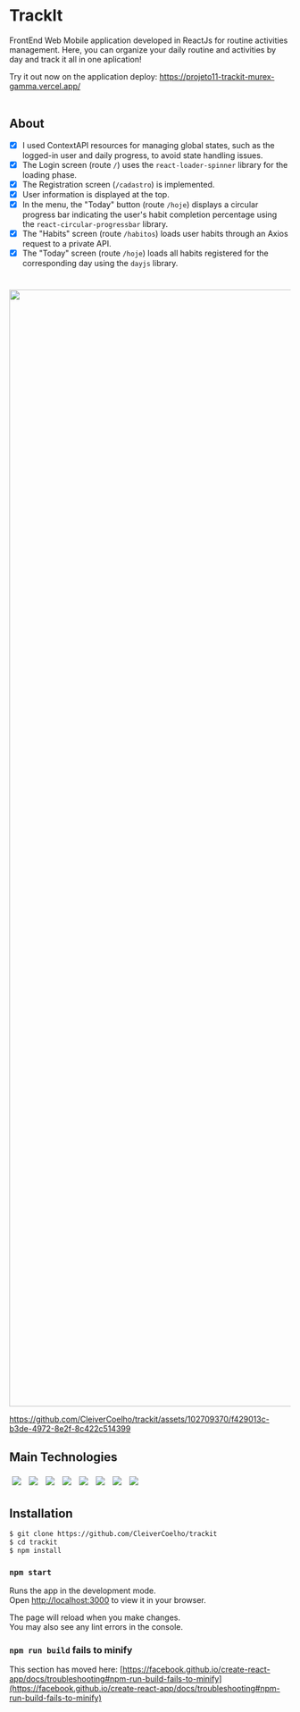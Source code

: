 # TrackIt

FrontEnd Web Mobile application developed in ReactJs for routine activities management. Here, you can organize your daily routine and activities by day and track it all in one aplication!

Try it out now on the application deploy: https://projeto11-trackit-murex-gamma.vercel.app/ <br/> <br/>

## About

- [x] I used ContextAPI resources for managing global states, such as the logged-in user and daily progress, to avoid state handling issues.
- [x] The Login screen (route `/`) uses the `react-loader-spinner` library for the loading phase.
- [x] The Registration screen (`/cadastro`) is implemented.
- [x] User information is displayed at the top.
- [x] In the menu, the "Today" button (route `/hoje`) displays a circular progress bar indicating the user's habit completion percentage using the `react-circular-progressbar` library.
- [x] The "Habits" screen (route `/habitos`) loads user habits through an Axios request to a private API.
- [x] The "Today" screen (route `/hoje`) loads all habits registered for the corresponding day using the `dayjs` library.

#
<img width='1000px' height='2000px' src="https://github.com/CleiverCoelho/trackit/assets/102709370/694cb106-916a-4e47-a5d7-4d014db1b0bf"/>

https://github.com/CleiverCoelho/trackit/assets/102709370/f429013c-b3de-4972-8e2f-8c422c514399 



## Main Technologies
<p>
    <img style='margin: 5px;' src="https://img.shields.io/badge/figma-%23F24E1E.svg?style=for-the-badge&logo=figma&logoColor=white"/>
   <img style='margin: 5px;' src="https://img.shields.io/badge/React-20232A?style=for-the-badge&logo=react&logoColor=61DAFB"/>
  <img style='margin: 5px;' src="https://img.shields.io/badge/React_Router-CA4245?style=for-the-badge&logo=react-router&logoColor=white
"/>
  <img style='margin: 5px;' src='https://img.shields.io/badge/JavaScript-F7DF1E?style=for-the-badge&logo=javascript&logoColor=black'>
  <img style='margin: 5px;' src="https://img.shields.io/badge/HTML5-E34F26?style=for-the-badge&logo=html5&logoColor=white"/>
  <img style='margin: 5px;' src="(https://img.shields.io/badge/CSS3-1572B6?style=for-the-badge&logo=css3&logoColor=white"/>
  <img style='margin: 5px;' src="https://img.shields.io/badge/styled--components-DB7093?style=for-the-badge&logo=styled-components&logoColor=white"/>
  <img style='margin: 5px;' src="https://img.shields.io/badge/Vercel-000000?style=for-the-badge&logo=vercel&logoColor=white"/>
</p>

## Installation

```bash
$ git clone https://github.com/CleiverCoelho/trackit
$ cd trackit
$ npm install
```

### `npm start`

Runs the app in the development mode.\
Open [http://localhost:3000](http://localhost:3000) to view it in your browser.

The page will reload when you make changes.\
You may also see any lint errors in the console.

### `npm run build` fails to minify

This section has moved here: [https://facebook.github.io/create-react-app/docs/troubleshooting#npm-run-build-fails-to-minify](https://facebook.github.io/create-react-app/docs/troubleshooting#npm-run-build-fails-to-minify)
